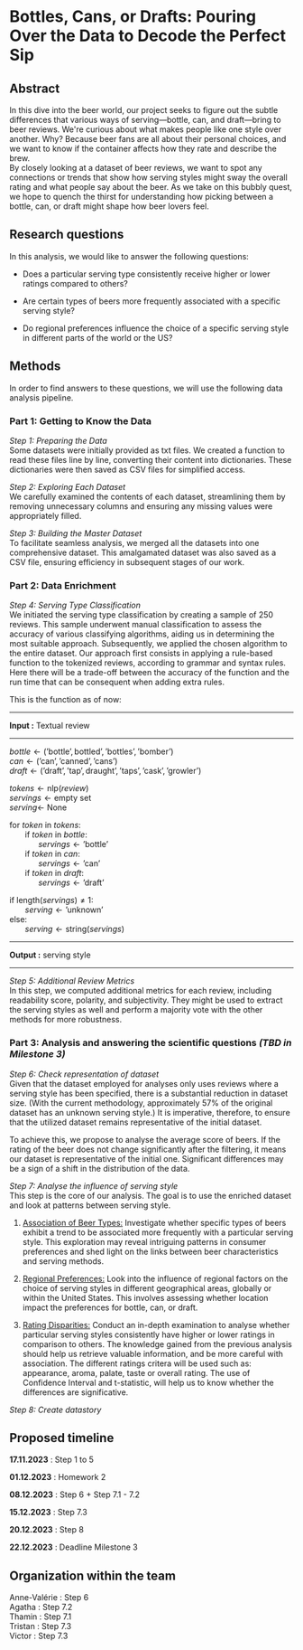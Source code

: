 # Bottles, Cans, or Drafts: Pouring Over the Data to Decode the Perfect Sip

## Abstract
In this dive into the beer world, our project seeks to figure out the subtle differences that various ways of serving—bottle, can, and draft—bring to beer reviews. We're curious about what makes people like one style over another. Why? Because beer fans are all about their personal choices, and we want to know if the container affects how they rate and describe the brew.  
By closely looking at a dataset of beer reviews, we want to spot any connections or trends that show how serving styles might sway the overall rating and what people say about the beer. As we take on this bubbly quest, we hope to quench the thirst for understanding how picking between a bottle, can, or draft might shape how beer lovers feel. 

## Research questions
In this analysis, we would like to answer the following questions:
* Does a particular serving type consistently receive higher or lower ratings compared to others?
  
* Are certain types of beers more frequently associated with a specific serving style?
  
* Do regional preferences influence the choice of a specific serving style in different parts of the world or the US?

## Methods
In order to find answers to these questions, we will use the following data analysis pipeline.

### Part 1: Getting to Know the Data

*Step 1: Preparing the Data*  
Some datasets were initially provided as txt files. We created a function to read these files line by line, converting their content into dictionaries. These dictionaries were then saved as CSV files for simplified access.

*Step 2: Exploring Each Dataset*  
We carefully examined the contents of each dataset, streamlining them by removing unnecessary columns and ensuring any missing values were appropriately filled.

*Step 3: Building the Master Dataset*  
To facilitate seamless analysis, we merged all the datasets into one comprehensive dataset. This amalgamated dataset was also saved as a CSV file, ensuring efficiency in subsequent stages of our work.

### Part 2: Data Enrichment

*Step 4: Serving Type Classification*  
We initiated the serving type classification by creating a sample of 250 reviews. This sample underwent manual classification to assess the accuracy of various classifying algorithms, aiding us in determining the most suitable approach. Subsequently, we applied the chosen algorithm to the entire dataset. Our approach first consists in applying a rule-based function to the tokenized reviews, according to grammar and syntax rules. Here there will be a trade-off between the accuracy of the function and the run time that can be consequent when adding extra rules. 

This is the function as of now:
<hr style="clear:both">

**Input :**  Textual review
<hr style="clear:both">

$bottle \gets (\text{'bottle'}, \text{bottled'}, \text{'bottles'}, \text{'bomber'})$\
$can \gets (\text{'can'}, \text{'canned'}, \text{'cans'})$\
$draft \gets (\text{'draft'}, \text{'tap'}, \text{draught'}, \text{'taps'}, \text{'cask'}, \text{'growler'})$

$tokens \gets \text{nlp}(review)$\
$servings  \gets \text{empty set}$\
$serving \gets$ None

for $token$ in $tokens :$\
&nbsp;&nbsp;&nbsp;&nbsp;&nbsp;&nbsp; if $token$ in $bottle :$\
&nbsp;&nbsp;&nbsp;&nbsp;&nbsp;&nbsp;&nbsp;&nbsp;&nbsp;&nbsp;&nbsp;&nbsp; $servings \gets \text{'bottle'}$\
&nbsp;&nbsp;&nbsp;&nbsp;&nbsp;&nbsp; if $token$ in $can :$\
&nbsp;&nbsp;&nbsp;&nbsp;&nbsp;&nbsp;&nbsp;&nbsp;&nbsp;&nbsp;&nbsp;&nbsp; $servings \gets \text{'can'}$\
&nbsp;&nbsp;&nbsp;&nbsp;&nbsp;&nbsp; if $token$ in $draft :$\
&nbsp;&nbsp;&nbsp;&nbsp;&nbsp;&nbsp;&nbsp;&nbsp;&nbsp;&nbsp;&nbsp;&nbsp; $servings \gets \text{'draft'}$

if $\text{length}(servings) \neq 1:$\
&nbsp;&nbsp;&nbsp;&nbsp;&nbsp;&nbsp; $serving \gets \text{'unknown'}$\
$\text{else}:$\
&nbsp;&nbsp;&nbsp;&nbsp;&nbsp;&nbsp; $serving \gets \text{string}(servings)$
<hr style="clear:both">

**Output :** serving style
<hr style="clear:both">

*Step 5: Additional Review Metrics*  
In this step, we computed additional metrics for each review, including readability score, polarity, and subjectivity. They might be used to extract the serving styles as well and perform a majority vote with the other methods for more robustness.

### Part 3: Analysis and answering the scientific questions *(TBD in Milestone 3)*

*Step 6: Check representation of dataset*\
Given that the dataset employed for analyses only uses reviews where a serving style has been specified, there is a substantial reduction in dataset size. (With the current methodology, approximately 57% of the original dataset has an unknown serving style.) It is imperative, therefore, to ensure that the utilized dataset remains representative of the initial dataset.

To achieve this, we propose to analyse the average score of beers. If the rating of the beer does not change significantly after the filtering, it means our dataset is representative of the initial one. Significant differences may be a sign of a shift in the distribution of the data.

*Step 7: Analyse the influence of serving style*\
This step is the core of our analysis. The goal is to use the enriched dataset and look at patterns between serving style. 

1. <u>Association of Beer Types:</u> Investigate whether specific types of beers exhibit a trend to be associated more frequently with a particular serving style. This exploration may reveal intriguing patterns in consumer preferences and shed light on the links between beer characteristics and serving methods.

2. <u>Regional Preferences:</u> Look into the influence of regional factors on the choice of serving styles in different geographical areas, globally or within the United States. This involves assessing whether location impact the preferences for bottle, can, or draft.

3. <u>Rating Disparities:</u>
Conduct an in-depth examination to analyse whether particular serving styles consistently have higher or lower ratings in comparison to others. The knowledge gained from the previous analysis should help us retrieve valuable information, and be more careful with association.
The different ratings critera will be used such as: appearance, aroma, palate, taste	or overall rating. The use of Confidence Interval and t-statistic, will help us to know whether the differences are significative.

*Step 8: Create datastory* 

## Proposed timeline

**17.11.2023** : Step 1 to 5

**01.12.2023** : Homework 2

**08.12.2023** : Step 6 + Step 7.1 - 7.2 

**15.12.2023** : Step 7.3

**20.12.2023** : Step 8

**22.12.2023** : Deadline Milestone 3

## Organization within the team
Anne-Valérie :  Step 6\
Agatha :  Step 7.2\
Thamin :  Step 7.1\
Tristan :  Step 7.3\
Victor :  Step 7.3
